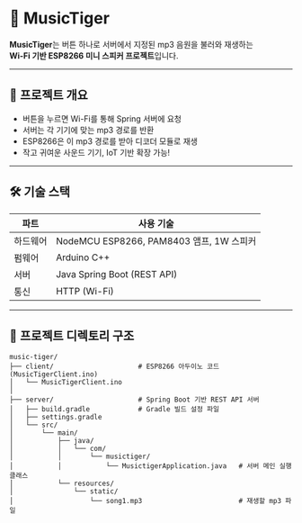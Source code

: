 # 🐯 MusicTiger

**MusicTiger**는 버튼 하나로 서버에서 지정된 mp3 음원을 불러와 재생하는  
**Wi-Fi 기반 ESP8266 미니 스피커 프로젝트**입니다.

---

## 🧩 프로젝트 개요

- 버튼을 누르면 Wi-Fi를 통해 Spring 서버에 요청
- 서버는 각 기기에 맞는 mp3 경로를 반환
- ESP8266은 이 mp3 경로를 받아 디코더 모듈로 재생
- 작고 귀여운 사운드 기기, IoT 기반 확장 가능!

---

## 🛠️ 기술 스택

| 파트 | 사용 기술 |
|------|------------|
| 하드웨어 | NodeMCU ESP8266, PAM8403 앰프, 1W 스피커 |
| 펌웨어 | Arduino C++ |
| 서버 | Java Spring Boot (REST API) |
| 통신 | HTTP (Wi-Fi) |

---

## 📁 프로젝트 디렉토리 구조

```plaintext
music-tiger/
├── client/                     # ESP8266 아두이노 코드 (MusicTigerClient.ino)
│   └── MusicTigerClient.ino
│
├── server/                     # Spring Boot 기반 REST API 서버
│   ├── build.gradle            # Gradle 빌드 설정 파일
│   ├── settings.gradle
│   └── src/
│       └── main/
│           ├── java/
│           │   └── com/
│           │       └── musictiger/
│           │           └── MusictigerApplication.java   # 서버 메인 실행 클래스
│           └── resources/
│               └── static/
│                   └── song1.mp3                        # 재생할 mp3 파일



